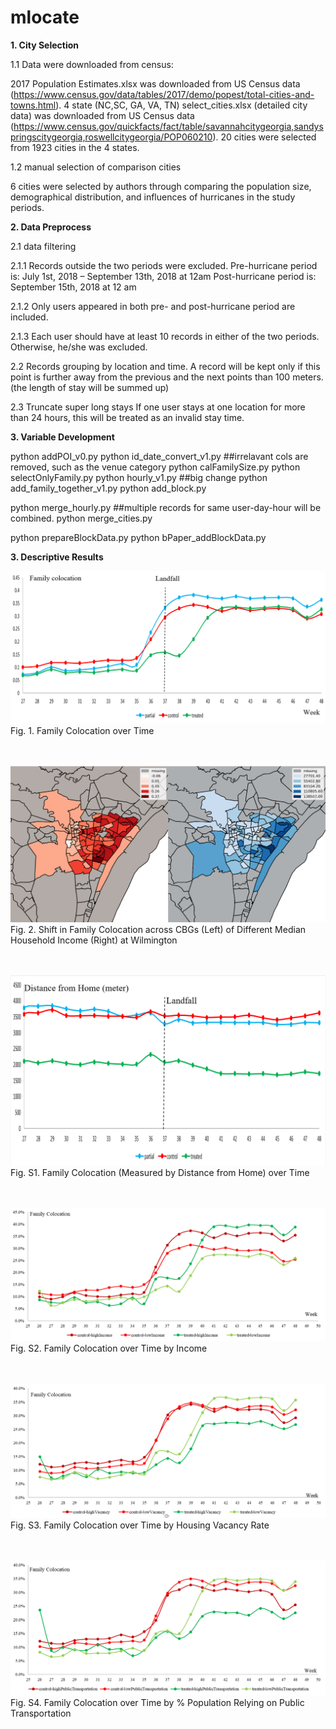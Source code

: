 # mlocate

**1. City Selection**

1.1 Data were downloaded from census:

2017 Population Estimates.xlsx was downloaded from US Census data (https://www.census.gov/data/tables/2017/demo/popest/total-cities-and-towns.html). 
4 state (NC,SC, GA, VA, TN) select_cities.xlsx (detailed city data) was downloaded from US Census data (https://www.census.gov/quickfacts/fact/table/savannahcitygeorgia,sandyspringscitygeorgia,roswellcitygeorgia/POP060210). 
20 cities were selected from 1923 cities in the 4 states.

1.2 manual selection of comparison cities

6 cities were selected by authors through comparing the population size, demographical distribution, and influences of hurricanes in the study periods.

**2. Data Preprocess**


2.1 data filtering

2.1.1 Records outside the two periods were excluded. 
Pre-hurricane period is: July 1st, 2018 – September 13th, 2018 at 12am
Post-hurricane period is: September 15th, 2018 at 12 am

2.1.2 Only users appeared in both pre- and post-hurricane period are included.

2.1.3 Each user should have at least 10 records in either of the two periods. Otherwise, he/she was excluded. 

2.2 Records grouping by location and time. 
A record will be kept only if this point is further away from the previous and the next points than 100 meters. (the length of stay will be summed up)

2.3 Truncate super long stays
If one user stays at one location for more than 24 hours, this will be treated as an invalid stay time. 



**3. Variable Development**


python addPOI_v0.py
python id_date_convert_v1.py	##irrelavant cols are removed, such as the venue category
python calFamilySize.py
python selectOnlyFamily.py
python hourly_v1.py	##big change
python add_family_together_v1.py
python add_block.py

python merge_hourly.py	##multiple records for same user-day-hour will be combined.
python merge_cities.py

python prepareBlockData.py
python bPaper_addBlockData.py


**3. Descriptive Results**

![Fig. 1](https://github.com/weiguangwang/mcolocate/blob/main/fig/Fig1.png)
Fig. 1. Family Colocation over Time
 <br /> 
 <br /> 
 <br /> 
 
![Fig. 2](https://github.com/weiguangwang/mcolocate/blob/main/fig/Fig2.png)
Fig. 2. Shift in Family Colocation across CBGs (Left) of Different Median Household Income (Right) at Wilmington
 <br /> 
 <br /> 
 <br /> 
 
![Fig. S1](https://github.com/weiguangwang/mcolocate/blob/main/fig/FigS1.png)
Fig. S1. Family Colocation (Measured by Distance from Home) over Time
 <br /> 
 <br /> 
 <br /> 
 
 ![Fig. S2](https://github.com/weiguangwang/mcolocate/blob/main/fig/FigS3.png)
Fig. S2. Family Colocation over Time by Income
 <br /> 
 <br /> 
 <br /> 
 
 ![Fig. S3](https://github.com/weiguangwang/mcolocate/blob/main/fig/FigS4.png)
Fig. S3. Family Colocation over Time by Housing Vacancy Rate
 <br /> 
 <br /> 
 <br /> 
 
  ![Fig. S4](https://github.com/weiguangwang/mcolocate/blob/main/fig/FigS5.png)
Fig. S4. Family Colocation over Time by % Population Relying on Public Transportation
 <br /> 
 <br /> 
 <br /> 
 






